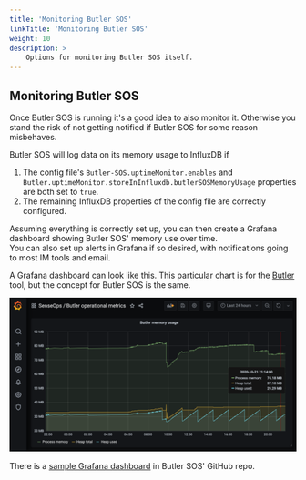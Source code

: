 ```yaml
---
title: 'Monitoring Butler SOS'
linkTitle: 'Monitoring Butler SOS'
weight: 10
description: >
    Options for monitoring Butler SOS itself.
---
```


## Monitoring Butler SOS

Once Butler SOS is running it's a good idea to also monitor it. Otherwise you stand the risk of not getting notified if Butler SOS for some reason misbehaves.

Butler SOS will log data on its memory usage to InfluxDB if

1. The config file's `Butler-SOS.uptimeMonitor.enables` and `Butler.uptimeMonitor.storeInInfluxdb.butlerSOSMemoryUsage` properties are both set to `true`.
2. The remaining InfluxDB properties of the config file are correctly configured.

Assuming everything is correctly set up, you can then create a Grafana dashboard showing Butler SOS' memory use over time.  
You can also set up alerts in Grafana if so desired, with notifications going to most IM tools and email.

A Grafana dashboard can look like this. This particular chart is for the [Butler](https://butler.ptarmiganlabs.com) tool, but the concept for Butler SOS is the same.

![alt text](butler-memory-usage-grafana-1.png "Butler SOS memory usage in Grafana dashboard")  

There is a [sample Grafana dashboard](https://github.com/ptarmiganlabs/butler-sos/tree/master/grafana) in Butler SOS' GitHub repo.
